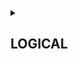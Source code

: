 
<details>
<summary> <h2>LOGICAL</h2> </summary>

### Code has been written for 19 of 19 functions

<img src='https://geps.dev/progress/90?dangerColor=800000&warningColor=ff9900&successColor=006600' width=35%>

### Tests have been written for 19 of 19 functions

<img src='https://geps.dev/progress/50?dangerColor=800000&warningColor=ff9900&successColor=006600' width=35%>

### Tests were completed 19 of 19 functions

<img src='https://geps.dev/progress/16?dangerColor=800000&warningColor=ff9900&successColor=006600' width=35%>

### Tests were completed successfully 19 of 19 functions

<img src='https://geps.dev/progress/0?dangerColor=800000&warningColor=ff9900&successColor=006600' width=35%>

<details>
  <details>
  <summary> <i>See more</i> </summary></details>
  
  blabla
  <details>
</details>
